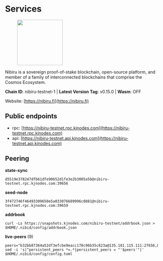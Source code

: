 # Services

<figure><img src="https://raw.githubusercontent.com/kj89/testnet_manuals/main/pingpub/logos/nibiru.png" width="150" alt=""><figcaption></figcaption></figure>

Nibiru is a sovereign proof-of-stake blockchain, open-source platform,  and member of a family of interconnected blockchains that comprise the Cosmos Ecosystem.

**Chain ID**: nibiru-testnet-1 | **Latest Version Tag**: v0.15.0 | **Wasm**: OFF

Website: [https://nibiru.fi](https://nibiru.fi)


## Public endpoints

* rpc: [https://nibiru-testnet.rpc.kjnodes.com](https://nibiru-testnet.rpc.kjnodes.com)
* api: [https://nibiru-testnet.api.kjnodes.com](https://nibiru-testnet.api.kjnodes.com)

## Peering

**state-sync**

```
d5519e378247dfb61dfe90652d1fe3e2b3005a5b@nibiru-testnet.rpc.kjnodes.com:39656
```

**seed-node**

```
3f472746f46493309650e5a033076689996c8881@nibiru-testnet.rpc.kjnodes.com:39659
```

**addrbook**
```
curl -Ls https://snapshots.kjnodes.com/nibiru-testnet/addrbook.json > $HOME/.nibid/config/addrbook.json
```

**live-peers** (9)
```
peers="b32bb87364a52df3efcbe9eacc178c96b35c823a@135.181.115.111:27656,80d976ce69962409fc5e0b8a756f26eaad001102@178.238.229.107:36656,6b7c6b9519331f8c4a57e5f27c2c4fe291a09f19@14.29.132.178:26656,41af2131870b3a6ef50bc3d420ed8a58b5cd3073@194.5.152.47:26656,ae357e14309640ca33cde597b37f0a91e63a32bd@144.76.90.130:36656,d45505ae0cae35d12599364cf035e7dda3a7be09@194.5.152.43:26656,456c75e3d465d34a22a976afb17e96e85947de75@167.99.36.201:26656,cccc4ded4edc583eac49165b5265619e23e55d0f@38.242.156.249:26656,dae1c8e4b46bba38d7903797fa63d266ae8188f8@150.158.90.74:26656"
sed -i 's|^persistent_peers *=.*|persistent_peers = "'$peers'"|' $HOME/.nibid/config/config.toml
```
